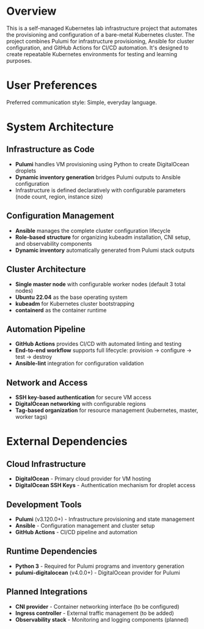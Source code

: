 # Overview

This is a self-managed Kubernetes lab infrastructure project that automates the provisioning and configuration of a bare-metal Kubernetes cluster. The project combines Pulumi for infrastructure provisioning, Ansible for cluster configuration, and GitHub Actions for CI/CD automation. It's designed to create repeatable Kubernetes environments for testing and learning purposes.

# User Preferences

Preferred communication style: Simple, everyday language.

# System Architecture

## Infrastructure as Code
- **Pulumi** handles VM provisioning using Python to create DigitalOcean droplets
- **Dynamic inventory generation** bridges Pulumi outputs to Ansible configuration
- Infrastructure is defined declaratively with configurable parameters (node count, region, instance size)

## Configuration Management
- **Ansible** manages the complete cluster configuration lifecycle
- **Role-based structure** for organizing kubeadm installation, CNI setup, and observability components
- **Dynamic inventory** automatically generated from Pulumi stack outputs

## Cluster Architecture
- **Single master node** with configurable worker nodes (default 3 total nodes)
- **Ubuntu 22.04** as the base operating system
- **kubeadm** for Kubernetes cluster bootstrapping
- **containerd** as the container runtime

## Automation Pipeline
- **GitHub Actions** provides CI/CD with automated linting and testing
- **End-to-end workflow** supports full lifecycle: provision → configure → test → destroy
- **Ansible-lint** integration for configuration validation

## Network and Access
- **SSH key-based authentication** for secure VM access
- **DigitalOcean networking** with configurable regions
- **Tag-based organization** for resource management (kubernetes, master, worker tags)

# External Dependencies

## Cloud Infrastructure
- **DigitalOcean** - Primary cloud provider for VM hosting
- **DigitalOcean SSH Keys** - Authentication mechanism for droplet access

## Development Tools
- **Pulumi** (v3.120.0+) - Infrastructure provisioning and state management
- **Ansible** - Configuration management and cluster setup
- **GitHub Actions** - CI/CD pipeline and automation

## Runtime Dependencies
- **Python 3** - Required for Pulumi programs and inventory generation
- **pulumi-digitalocean** (v4.0.0+) - DigitalOcean provider for Pulumi

## Planned Integrations
- **CNI provider** - Container networking interface (to be configured)
- **Ingress controller** - External traffic management (to be added)
- **Observability stack** - Monitoring and logging components (planned)